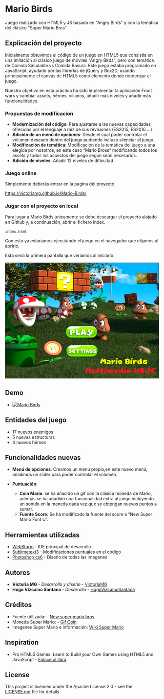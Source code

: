 # Mario Birds

Juego realizado con HTML5 y JS basado en "Angry Birds" y con la temática del clásico "Super Mario Bros"

## Explicación del proyecto

Inicialmente obtuvimos el código de un juego en HTML5 que consistía en una imitación al clásico juego de móviles “Angry Birds”, pero con temática de Comida Saludable vs Comida Basura.
Este juego estaba programado en JavaScript, ayudado por las librerías de jQuery y Box2D, usando principalmente el canvas de HTML5 como elemento donde renderizar el juego. 

Nuestro objetivo en esta práctica ha sido implementar la aplicación Froot wars y cambiar assets, héroes, villanos, añadir más niveles y añadir más funcionalidades.

### Propuestas de modificacion

* **Modernización del código**: Para ajustarse a las nuevas capacidades ofrecidas por el lenguaje a raíz de sus revisiones (ES2015, ES2016 ...)
* **Adición de un menú de opciones**: Desde el cual poder controlar el volumen deseado dentro del juego pudiendo incluso silenciar el juego.
* **Modificación de temática**: Modificación de la temática del juego a una elegida por nosotros, en este caso “Mario Bross” modificando todos los assets y todos los aspectos del juego según sean necesarios.
* **Adición de niveles**: Añadir 12 niveles de dificultad


### Juego online

Simplemente deberás entrar en la pagina del proyecto:

https://victoriamg.github.io/Mario-Birds/

### Jugar con el proyecto en local

Para jugar a Mario Birds únicamente se debe descargar el proyecto alojado en Github y, a continuación, abrir el fichero index.

```
index.html
```

Con esto ya estaríamos ejecutando el juego en el navegador que elijamos al abrirlo.

Esta sería la primera pantalla que veriamos al iniciarlo:

![Primer pantalla](img/primera_pantalla.png)

## Demo

* [![Mario Birds](http://img.youtube.com/vi/X4WkziUUUCY/0.jpg)](https://www.youtube.com/watch?v=X4WkziUUUCY "Mario Birds")

## Entidades del juego

* 17 nuevos enemigos
* 5 nuevas estructuras
* 4 nuevos héroes

## Funcionalidades nuevas

* **Menú de opciones**:
Creamos un menú propio,en este nuevo menú, añadimos un slider para poder controlar el volumen. 

* **Puntuación**:
    * **Coin Mario**: se ha añadido un gif con la clásica moneda de Mario, además se ha añadido una funcionalidad extra al juego incluyendo un sonido en la moneda cada vez que se obtengan nuevos puntos a sumar.
    * **Fuente Score**: Se ha modificado la fuente del score a “New Super Mario Font U”.

## Herramientas utilizadas

* [WebStorm](https://www.jetbrains.com/webstorm/) - IDE principal de desarrollo
* [Sublimetext3](https://www.sublimetext.com/3) - Modificaciones puntuales en el código
* [Photoshop cs6](https://www.adobe.com/es/products/photoshop.html?gclid=CjwKCAjw1KLkBRBZEiwARzyE76-i84VNNjIC5lScDbEw1hL3jRXAx0Dfi9q6SdJK4J90NBw50rP2IBoCtLwQAvD_BwE&sdid=8DN85NTQ&mv=search&ef_id=CjwKCAjw1KLkBRBZEiwARzyE76-i84VNNjIC5lScDbEw1hL3jRXAx0Dfi9q6SdJK4J90NBw50rP2IBoCtLwQAvD_BwE:G:s&s_kwcid=AL!3085!3!276559263832!e!!g!!adobephotoshop) - Diseño de todas las imagenes


## Autores

* **Victoria MG** - *Desarrollo y diseño* - [VictoriaMG](https://github.com/VictoriaMG)
* **Hugo Vizcaino Santana** - *Desarrollo* - [HugoVizcainoSantana](https://github.com/HugoVizcainoSantana)

## Créditos

* Fuente utilizada: - [New super mario bros](https://www.dafont.com/es/forum/read/61824/new-super-mario-bros)
* Moneda Super Mario: - [Gif Coin](https://gifimage.net/wp-content/uploads/2017/10/mario-coin-animated-gif-10.gif)
* Imagenes Super Mario e información: [Wiki Super Mario](https://mario.fandom.com/es/wiki/Bowser)

## Inspiration

* Pro HTML5 Games: Learn to Build your Own Games using HTML5 and JavaScript - [Enlace al libro](https://www.amazon.es/Pro-HTML5-Games-Learn-JavaScript/dp/1484229096/ref=dp_ob_title_bk)

## License

This project is licensed under the Apache License 2.0 - see the [LICENSE.md](LICENSE.md) file for details

